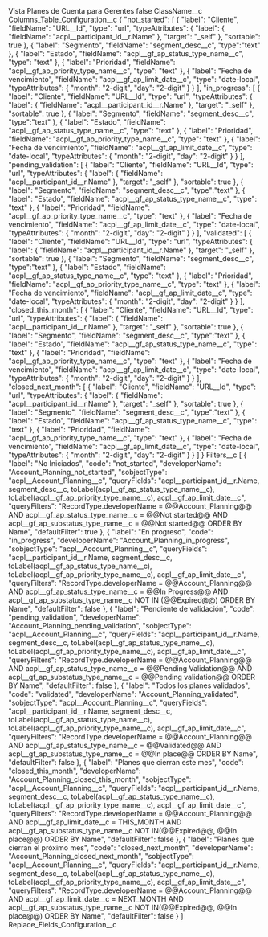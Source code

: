<?xml version="1.0" encoding="UTF-8"?>
<CustomMetadata xmlns="http://soap.sforce.com/2006/04/metadata" xmlns:xsi="http://www.w3.org/2001/XMLSchema-instance" xmlns:xsd="http://www.w3.org/2001/XMLSchema">
    <label>Vista Planes de Cuenta para Gerentes</label>
    <protected>false</protected>
    <values>
        <field>ClassName__c</field>
        <value xsi:nil="true"/>
    </values>
    <values>
        <field>Columns_Table_Configuration__c</field>
        <value xsi:type="xsd:string">{
    &quot;not_started&quot;: [
        {
            &quot;label&quot;: &quot;Cliente&quot;,
            &quot;fieldName&quot;: &quot;URL__Id&quot;,
            &quot;type&quot;: &quot;url&quot;,
            &quot;typeAttributes&quot;: {
                &quot;label&quot;: {
                    &quot;fieldName&quot;: &quot;acpl__participant_id__r.Name&quot;
                },
                &quot;target&quot;: &quot;_self&quot;
            },
            &quot;sortable&quot;: true
        },
        {
            &quot;label&quot;: &quot;Segmento&quot;,
            &quot;fieldName&quot;: &quot;segment_desc__c&quot;,
            &quot;type&quot;:&quot;text&quot;
        },
        {
            &quot;label&quot;: &quot;Estado&quot;,
            &quot;fieldName&quot;: &quot;acpl__gf_ap_status_type_name__c&quot;,
            &quot;type&quot;: &quot;text&quot;
        },
        {
            &quot;label&quot;: &quot;Prioridad&quot;,
            &quot;fieldName&quot;: &quot;acpl__gf_ap_priority_type_name__c&quot;,
            &quot;type&quot;: &quot;text&quot;
        },
        {
            &quot;label&quot;: &quot;Fecha de vencimiento&quot;,
            &quot;fieldName&quot;: &quot;acpl__gf_ap_limit_date__c&quot;,
            &quot;type&quot;: &quot;date-local&quot;,
            &quot;typeAttributes&quot;: {
                &quot;month&quot;: &quot;2-digit&quot;,
                &quot;day&quot;: &quot;2-digit&quot;
            }
        }
    ],
    &quot;in_progress&quot;: [
        {
            &quot;label&quot;: &quot;Cliente&quot;,
            &quot;fieldName&quot;: &quot;URL__Id&quot;,
            &quot;type&quot;: &quot;url&quot;,
            &quot;typeAttributes&quot;: {
                &quot;label&quot;: {
                    &quot;fieldName&quot;: &quot;acpl__participant_id__r.Name&quot;
                },
                &quot;target&quot;: &quot;_self&quot;
            },
            &quot;sortable&quot;: true
        },
        {
            &quot;label&quot;: &quot;Segmento&quot;,
            &quot;fieldName&quot;: &quot;segment_desc__c&quot;,
            &quot;type&quot;:&quot;text&quot;
        },
        {
            &quot;label&quot;: &quot;Estado&quot;,
            &quot;fieldName&quot;: &quot;acpl__gf_ap_status_type_name__c&quot;,
            &quot;type&quot;: &quot;text&quot;
        },
        {
            &quot;label&quot;: &quot;Prioridad&quot;,
            &quot;fieldName&quot;: &quot;acpl__gf_ap_priority_type_name__c&quot;,
            &quot;type&quot;: &quot;text&quot;
        },
        {
            &quot;label&quot;: &quot;Fecha de vencimiento&quot;,
            &quot;fieldName&quot;: &quot;acpl__gf_ap_limit_date__c&quot;,
            &quot;type&quot;: &quot;date-local&quot;,
            &quot;typeAttributes&quot;: {
                &quot;month&quot;: &quot;2-digit&quot;,
                &quot;day&quot;: &quot;2-digit&quot;
            }
        }
    ],
    &quot;pending_validation&quot;: [
        {
            &quot;label&quot;: &quot;Cliente&quot;,
            &quot;fieldName&quot;: &quot;URL__Id&quot;,
            &quot;type&quot;: &quot;url&quot;,
            &quot;typeAttributes&quot;: {
                &quot;label&quot;: {
                    &quot;fieldName&quot;: &quot;acpl__participant_id__r.Name&quot;
                },
                &quot;target&quot;: &quot;_self&quot;
            },
            &quot;sortable&quot;: true
        },
        {
            &quot;label&quot;: &quot;Segmento&quot;,
            &quot;fieldName&quot;: &quot;segment_desc__c&quot;,
            &quot;type&quot;:&quot;text&quot;
        },
        {
            &quot;label&quot;: &quot;Estado&quot;,
            &quot;fieldName&quot;: &quot;acpl__gf_ap_status_type_name__c&quot;,
            &quot;type&quot;: &quot;text&quot;
        },
        {
            &quot;label&quot;: &quot;Prioridad&quot;,
            &quot;fieldName&quot;: &quot;acpl__gf_ap_priority_type_name__c&quot;,
            &quot;type&quot;: &quot;text&quot;
        },
        {
            &quot;label&quot;: &quot;Fecha de vencimiento&quot;,
            &quot;fieldName&quot;: &quot;acpl__gf_ap_limit_date__c&quot;,
            &quot;type&quot;: &quot;date-local&quot;,
            &quot;typeAttributes&quot;: {
                &quot;month&quot;: &quot;2-digit&quot;,
                &quot;day&quot;: &quot;2-digit&quot;
            }
        }
    ],
    &quot;validated&quot;: [
        {
            &quot;label&quot;: &quot;Cliente&quot;,
            &quot;fieldName&quot;: &quot;URL__Id&quot;,
            &quot;type&quot;: &quot;url&quot;,
            &quot;typeAttributes&quot;: {
                &quot;label&quot;: {
                    &quot;fieldName&quot;: &quot;acpl__participant_id__r.Name&quot;
                },
                &quot;target&quot;: &quot;_self&quot;
            },
            &quot;sortable&quot;: true
        },
        {
            &quot;label&quot;: &quot;Segmento&quot;,
            &quot;fieldName&quot;: &quot;segment_desc__c&quot;,
            &quot;type&quot;:&quot;text&quot;
        },
        {
            &quot;label&quot;: &quot;Estado&quot;,
            &quot;fieldName&quot;: &quot;acpl__gf_ap_status_type_name__c&quot;,
            &quot;type&quot;: &quot;text&quot;
        },
        {
            &quot;label&quot;: &quot;Prioridad&quot;,
            &quot;fieldName&quot;: &quot;acpl__gf_ap_priority_type_name__c&quot;,
            &quot;type&quot;: &quot;text&quot;
        },
        {
            &quot;label&quot;: &quot;Fecha de vencimiento&quot;,
            &quot;fieldName&quot;: &quot;acpl__gf_ap_limit_date__c&quot;,
            &quot;type&quot;: &quot;date-local&quot;,
            &quot;typeAttributes&quot;: {
                &quot;month&quot;: &quot;2-digit&quot;,
                &quot;day&quot;: &quot;2-digit&quot;
            }
        }
    ],
    &quot;closed_this_month&quot;: [
        {
            &quot;label&quot;: &quot;Cliente&quot;,
            &quot;fieldName&quot;: &quot;URL__Id&quot;,
            &quot;type&quot;: &quot;url&quot;,
            &quot;typeAttributes&quot;: {
                &quot;label&quot;: {
                    &quot;fieldName&quot;: &quot;acpl__participant_id__r.Name&quot;
                },
                &quot;target&quot;: &quot;_self&quot;
            },
            &quot;sortable&quot;: true
        },
        {
            &quot;label&quot;: &quot;Segmento&quot;,
            &quot;fieldName&quot;: &quot;segment_desc__c&quot;,
            &quot;type&quot;:&quot;text&quot;
        },
        {
            &quot;label&quot;: &quot;Estado&quot;,
            &quot;fieldName&quot;: &quot;acpl__gf_ap_status_type_name__c&quot;,
            &quot;type&quot;: &quot;text&quot;
        },
        {
            &quot;label&quot;: &quot;Prioridad&quot;,
            &quot;fieldName&quot;: &quot;acpl__gf_ap_priority_type_name__c&quot;,
            &quot;type&quot;: &quot;text&quot;
        },
        {
            &quot;label&quot;: &quot;Fecha de vencimiento&quot;,
            &quot;fieldName&quot;: &quot;acpl__gf_ap_limit_date__c&quot;,
            &quot;type&quot;: &quot;date-local&quot;,
            &quot;typeAttributes&quot;: {
                &quot;month&quot;: &quot;2-digit&quot;,
                &quot;day&quot;: &quot;2-digit&quot;
            }
        }
    ],
    &quot;closed_next_month&quot;: [
        {
            &quot;label&quot;: &quot;Cliente&quot;,
            &quot;fieldName&quot;: &quot;URL__Id&quot;,
            &quot;type&quot;: &quot;url&quot;,
            &quot;typeAttributes&quot;: {
                &quot;label&quot;: {
                    &quot;fieldName&quot;: &quot;acpl__participant_id__r.Name&quot;
                },
                &quot;target&quot;: &quot;_self&quot;
            },
            &quot;sortable&quot;: true
        },
        {
            &quot;label&quot;: &quot;Segmento&quot;,
            &quot;fieldName&quot;: &quot;segment_desc__c&quot;,
            &quot;type&quot;:&quot;text&quot;
        },
        {
            &quot;label&quot;: &quot;Estado&quot;,
            &quot;fieldName&quot;: &quot;acpl__gf_ap_status_type_name__c&quot;,
            &quot;type&quot;: &quot;text&quot;
        },
        {
            &quot;label&quot;: &quot;Prioridad&quot;,
            &quot;fieldName&quot;: &quot;acpl__gf_ap_priority_type_name__c&quot;,
            &quot;type&quot;: &quot;text&quot;
        },
        {
            &quot;label&quot;: &quot;Fecha de vencimiento&quot;,
            &quot;fieldName&quot;: &quot;acpl__gf_ap_limit_date__c&quot;,
            &quot;type&quot;: &quot;date-local&quot;,
            &quot;typeAttributes&quot;: {
                &quot;month&quot;: &quot;2-digit&quot;,
                &quot;day&quot;: &quot;2-digit&quot;
            }
        }
    ]
}</value>
    </values>
    <values>
        <field>Filters__c</field>
        <value xsi:type="xsd:string">[
    {
        &quot;label&quot;: &quot;No Iniciados&quot;,
        &quot;code&quot;: &quot;not_started&quot;,
        &quot;developerName&quot;: &quot;Account_Planning_not_started&quot;,
        &quot;sobjectType&quot;: &quot;acpl__Account_Planning__c&quot;,
        &quot;queryFields&quot;: &quot;acpl__participant_id__r.Name, segment_desc__c, toLabel(acpl__gf_ap_status_type_name__c), toLabel(acpl__gf_ap_priority_type_name__c), acpl__gf_ap_limit_date__c&quot;,
        &quot;queryFilters&quot;: &quot;RecordType.developerName = @@Account_Planning@@ AND acpl__gf_ap_status_type_name__c = @@Not started@@ AND acpl__gf_ap_substatus_type_name__c = @@Not started@@ ORDER BY Name&quot;,
        &quot;defaultFilter&quot;: true
    },
    {
        &quot;label&quot;: &quot;En progreso&quot;,
        &quot;code&quot;: &quot;in_progress&quot;,
        &quot;developerName&quot;: &quot;Account_Planning_in_progress&quot;,
        &quot;sobjectType&quot;: &quot;acpl__Account_Planning__c&quot;,
        &quot;queryFields&quot;: &quot;acpl__participant_id__r.Name, segment_desc__c, toLabel(acpl__gf_ap_status_type_name__c), toLabel(acpl__gf_ap_priority_type_name__c), acpl__gf_ap_limit_date__c&quot;,
        &quot;queryFilters&quot;: &quot;RecordType.developerName = @@Account_Planning@@ AND acpl__gf_ap_status_type_name__c = @@In Progress@@ AND acpl__gf_ap_substatus_type_name__c NOT IN (@@Expired@@) ORDER BY Name&quot;,
        &quot;defaultFilter&quot;: false
    },
    {
        &quot;label&quot;: &quot;Pendiente de validación&quot;,
        &quot;code&quot;: &quot;pending_validation&quot;,
        &quot;developerName&quot;: &quot;Account_Planning_pending_validation&quot;,
        &quot;sobjectType&quot;: &quot;acpl__Account_Planning__c&quot;,
        &quot;queryFields&quot;: &quot;acpl__participant_id__r.Name, segment_desc__c, toLabel(acpl__gf_ap_status_type_name__c), toLabel(acpl__gf_ap_priority_type_name__c), acpl__gf_ap_limit_date__c&quot;,
        &quot;queryFilters&quot;: &quot;RecordType.developerName = @@Account_Planning@@ AND acpl__gf_ap_status_type_name__c = @@Pending Validation@@ AND acpl__gf_ap_substatus_type_name__c = @@Pending validation@@ ORDER BY Name&quot;,
        &quot;defaultFilter&quot;: false
    },
    {
        &quot;label&quot;: &quot;Todos los planes validados&quot;,
        &quot;code&quot;: &quot;validated&quot;,
        &quot;developerName&quot;: &quot;Account_Planning_validated&quot;,
        &quot;sobjectType&quot;: &quot;acpl__Account_Planning__c&quot;,
        &quot;queryFields&quot;: &quot;acpl__participant_id__r.Name, segment_desc__c, toLabel(acpl__gf_ap_status_type_name__c), toLabel(acpl__gf_ap_priority_type_name__c), acpl__gf_ap_limit_date__c&quot;,
        &quot;queryFilters&quot;: &quot;RecordType.developerName = @@Account_Planning@@ AND acpl__gf_ap_status_type_name__c = @@Validated@@ AND acpl__gf_ap_substatus_type_name__c = @@In place@@ ORDER BY Name&quot;,
        &quot;defaultFilter&quot;: false
    },
    {
        &quot;label&quot;: &quot;Planes que cierran este mes&quot;,
        &quot;code&quot;: &quot;closed_this_month&quot;,
        &quot;developerName&quot;: &quot;Account_Planning_closed_this_month&quot;,
        &quot;sobjectType&quot;: &quot;acpl__Account_Planning__c&quot;,
        &quot;queryFields&quot;: &quot;acpl__participant_id__r.Name, segment_desc__c, toLabel(acpl__gf_ap_status_type_name__c), toLabel(acpl__gf_ap_priority_type_name__c), acpl__gf_ap_limit_date__c&quot;,
        &quot;queryFilters&quot;: &quot;RecordType.developerName = @@Account_Planning@@ AND acpl__gf_ap_limit_date__c = THIS_MONTH AND acpl__gf_ap_substatus_type_name__c NOT IN(@@Expired@@, @@In place@@) ORDER BY Name&quot;,
        &quot;defaultFilter&quot;: false
    },
    {
        &quot;label&quot;: &quot;Planes que cierran el próximo mes&quot;,
        &quot;code&quot;: &quot;closed_next_month&quot;,
        &quot;developerName&quot;: &quot;Account_Planning_closed_next_month&quot;,
        &quot;sobjectType&quot;: &quot;acpl__Account_Planning__c&quot;,
        &quot;queryFields&quot;: &quot;acpl__participant_id__r.Name, segment_desc__c, toLabel(acpl__gf_ap_status_type_name__c), toLabel(acpl__gf_ap_priority_type_name__c), acpl__gf_ap_limit_date__c&quot;,
        &quot;queryFilters&quot;: &quot;RecordType.developerName = @@Account_Planning@@ AND acpl__gf_ap_limit_date__c = NEXT_MONTH  AND acpl__gf_ap_substatus_type_name__c NOT IN(@@Expired@@, @@In place@@) ORDER BY Name&quot;,
        &quot;defaultFilter&quot;: false
    }
]</value>
    </values>
    <values>
        <field>Replace_Fields_Configuration__c</field>
        <value xsi:nil="true"/>
    </values>
</CustomMetadata>
